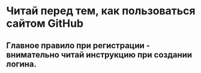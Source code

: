 # Читай перед тем, как пользоваться сайтом GitHub

## Главное правило при  регистрации - внимательно читай инструкцию при создании логина.